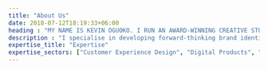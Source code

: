 ```yaml
---
title: "About Us"
date: 2018-07-12T18:19:33+06:00
heading : "MY NAME IS KEVIN OGUOKO. I RUN AN AWARD-WINNING CREATIVE STUDIO IN NAIROBI."
description : "I specialise in developing forward-thinking brand identities, progressive websites, illustration, web/mobile apps, and animation for all types of customers. And we do this by bringing our customers through each phase of the design process with us."
expertise_title: "Expertise"
expertise_sectors: ["Customer Experience Design", "Digital Products", "Software Development", "Campaign & Content", "Employer Branding", "Animation & Motion Graphics", "Packaging & Product Design", "Retail & Spacial", "Print & Editorial Design", "Concept/Text", "Information Design"]
---
```

